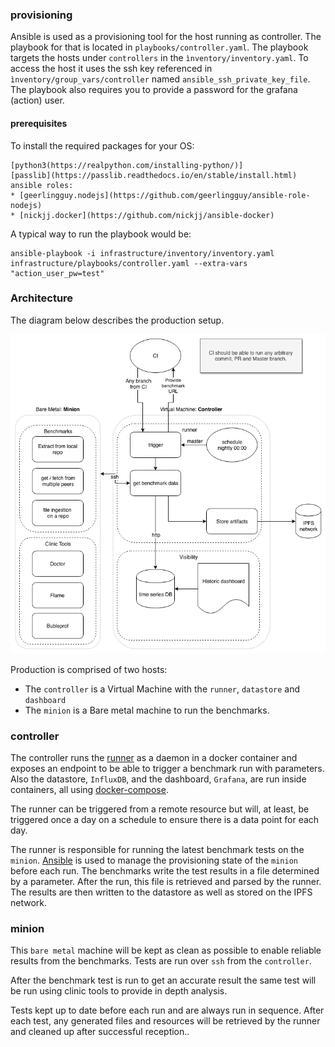 ### provisioning
Ansible is used as a provisioning tool for the host running as controller. The playbook for that is located in `playbooks/controller.yaml`. The playbook targets the hosts under `controllers` in the `ìnventory/inventory.yaml`. To access the host it uses the ssh key referenced in `ìnventory/group_vars/controller` named `ansible_ssh_private_key_file`. The playbook also requires you to provide a password for the grafana (action) user.

#### prerequisites
To install the required packages for your OS:
```
[python3(https://realpython.com/installing-python/)]
[passlib](https://passlib.readthedocs.io/en/stable/install.html)
ansible roles:
* [geerlingguy.nodejs](https://github.com/geerlingguy/ansible-role-nodejs)
* [nickjj.docker](https://github.com/nickjj/ansible-docker)
```

A typical way to run the playbook would be:
```
ansible-playbook -i infrastructure/inventory/inventory.yaml infrastructure/playbooks/controller.yaml --extra-vars "action_user_pw=test"
```

### Architecture

The diagram below describes the production setup.

![Production diagram](prod-infrastructure.png)

Production is comprised of two hosts:
* The `controller` is a Virtual Machine with the `runner`, `datastore` and `dashboard`
* The `minion` is a Bare metal machine to run the benchmarks.

### controller
The controller runs the [runner](../runner/) as a daemon in a docker container and exposes an endpoint to be able to trigger a benchmark run with parameters.
Also the datastore, `InfluxDB`, and the dashboard, `Grafana`, are run inside containers, all using [docker-compose](https://docs.docker.com/compose/).

The runner can be triggered from a remote resource but will, at least, be triggered once a day on a schedule to ensure there is a data point for each day.

The runner is responsible for running the latest benchmark tests on the `minion`. [Ansible](https://www.ansible.com/) is used to manage the provisioning state of the `minion` before each run. The benchmarks write the test results in a file determined by a parameter. After the run, this file is retrieved and parsed by the runner. The results are then written to the datastore as well as stored on the IPFS network.

### minion
This `bare metal` machine will be kept as clean as possible to enable reliable results from the benchmarks. Tests are run over `ssh` from the `controller`.

After the benchmark test is run to get an accurate result the same test will be run using clinic tools to provide in depth analysis.

Tests kept up to date before each run and are always run in sequence. After each test, any generated files and resources will be retrieved by the runner and cleaned up after successful reception..
